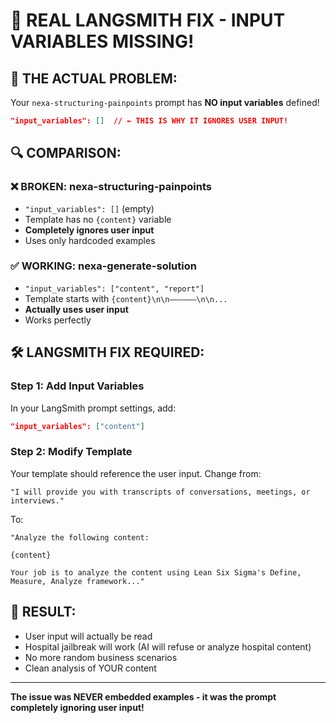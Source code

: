 # 🚨 **REAL LANGSMITH FIX - INPUT VARIABLES MISSING!**

## **🎯 THE ACTUAL PROBLEM:**

Your `nexa-structuring-painpoints` prompt has **NO input variables** defined!

```json
"input_variables": []  // ← THIS IS WHY IT IGNORES USER INPUT!
```

## **🔍 COMPARISON:**

### **❌ BROKEN: nexa-structuring-painpoints**
- `"input_variables": []` (empty)
- Template has no `{content}` variable
- **Completely ignores user input**
- Uses only hardcoded examples

### **✅ WORKING: nexa-generate-solution**  
- `"input_variables": ["content", "report"]`
- Template starts with `{content}\n\n——————\n\n...`
- **Actually uses user input**
- Works perfectly

## **🛠️ LANGSMITH FIX REQUIRED:**

### **Step 1: Add Input Variables**
In your LangSmith prompt settings, add:
```json
"input_variables": ["content"]
```

### **Step 2: Modify Template**
Your template should reference the user input. Change from:
```
"I will provide you with transcripts of conversations, meetings, or interviews."
```

To:
```
"Analyze the following content:

{content}

Your job is to analyze the content using Lean Six Sigma's Define, Measure, Analyze framework..."
```

## **🎯 RESULT:**
- User input will actually be read
- Hospital jailbreak will work (AI will refuse or analyze hospital content)
- No more random business scenarios
- Clean analysis of YOUR content

---

**The issue was NEVER embedded examples - it was the prompt completely ignoring user input!**






